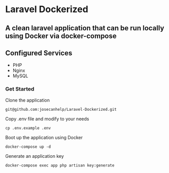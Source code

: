 # Laravel Dockerized
## A clean laravel application that can be run locally using Docker via docker-compose

## Configured Services
- PHP
- Nginx
- MySQL

### Get Started
Clone the application 

`git@github.com:josecanhelp/Laravel-Dockerized.git`

Copy .env file and modify to your needs

`cp .env.example .env`

Boot up the application using Docker

`docker-compose up -d`

Generate an application key

`docker-compose exec app php artisan key:generate`
